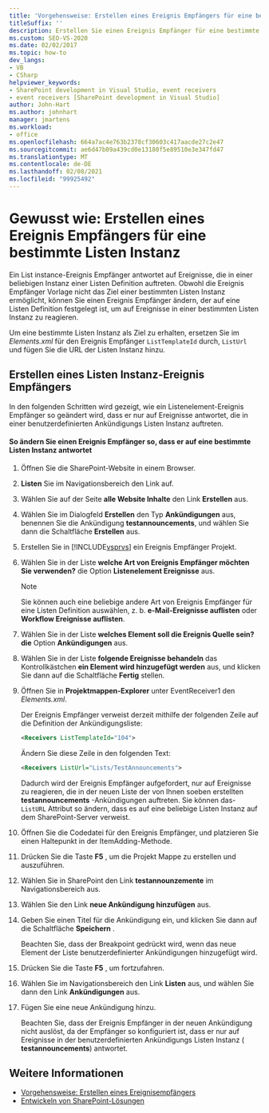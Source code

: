 ```yaml
---
title: 'Vorgehensweise: Erstellen eines Ereignis Empfängers für eine bestimmte Listen Instanz | Microsoft-Dokumentation'
titleSuffix: ''
description: Erstellen Sie einen Ereignis Empfänger für eine bestimmte Listen Instanz. Ein List instance-Ereignis Empfänger antwortet auf Ereignisse, die in einer beliebigen Instanz einer Listen Definition auftreten.
ms.custom: SEO-VS-2020
ms.date: 02/02/2017
ms.topic: how-to
dev_langs:
- VB
- CSharp
helpviewer_keywords:
- SharePoint development in Visual Studio, event receivers
- event receivers [SharePoint development in Visual Studio]
author: John-Hart
ms.author: johnhart
manager: jmartens
ms.workload:
- office
ms.openlocfilehash: 664a7ac4e763b2378cf30603c417aacde27c2e47
ms.sourcegitcommit: ae6d47b09a439cd0e13180f5e89510e3e347fd47
ms.translationtype: MT
ms.contentlocale: de-DE
ms.lasthandoff: 02/08/2021
ms.locfileid: "99925492"
---
```

# <a name="how-to-create-an-event-receiver-for-a-specific-list-instance"></a>Gewusst wie: Erstellen eines Ereignis Empfängers für eine bestimmte Listen Instanz
  Ein List instance-Ereignis Empfänger antwortet auf Ereignisse, die in einer beliebigen Instanz einer Listen Definition auftreten. Obwohl die Ereignis Empfänger Vorlage nicht das Ziel einer bestimmten Listen Instanz ermöglicht, können Sie einen Ereignis Empfänger ändern, der auf eine Listen Definition festgelegt ist, um auf Ereignisse in einer bestimmten Listen Instanz zu reagieren.

 Um eine bestimmte Listen Instanz als Ziel zu erhalten, ersetzen Sie im *Elements.xml* für den Ereignis Empfänger `ListTemplateId` durch, `ListUrl` und fügen Sie die URL der Listen Instanz hinzu.

## <a name="create-a-list-instance-event-receiver"></a>Erstellen eines Listen Instanz-Ereignis Empfängers
 In den folgenden Schritten wird gezeigt, wie ein Listenelement-Ereignis Empfänger so geändert wird, dass er nur auf Ereignisse antwortet, die in einer benutzerdefinierten Ankündigungs Listen Instanz auftreten.

#### <a name="to-modify-an-event-receiver-to-respond-to-a-specific-list-instance"></a>So ändern Sie einen Ereignis Empfänger so, dass er auf eine bestimmte Listen Instanz antwortet

1. Öffnen Sie die SharePoint-Website in einem Browser.

2. **Listen** Sie im Navigationsbereich den Link auf.

3. Wählen Sie auf der Seite **alle Website Inhalte** den Link **Erstellen** aus.

4. Wählen Sie im Dialogfeld **Erstellen** den Typ **Ankündigungen** aus, benennen Sie die Ankündigung **testannouncements**, und wählen Sie dann die Schaltfläche **Erstellen** aus.

5. Erstellen Sie in [!INCLUDE[vsprvs](../sharepoint/includes/vsprvs-md.md)] ein Ereignis Empfänger Projekt.

6. Wählen Sie in der Liste **welche Art von Ereignis Empfänger möchten Sie verwenden?** die Option **Listenelement Ereignisse** aus.

    > [!NOTE]
    > Sie können auch eine beliebige andere Art von Ereignis Empfänger für eine Listen Definition auswählen, z. b. **e-Mail-Ereignisse auflisten** oder **Workflow Ereignisse auflisten**.

7. Wählen Sie in der Liste **welches Element soll die Ereignis Quelle sein? die** Option **Ankündigungen** aus.

8. Wählen Sie in der Liste **folgende Ereignisse behandeln** das Kontrollkästchen **ein Element wird hinzugefügt werden** aus, und klicken Sie dann auf die Schaltfläche **Fertig** stellen.

9. Öffnen Sie in **Projektmappen-Explorer** unter EventReceiver1 den *Elements.xml*.

     Der Ereignis Empfänger verweist derzeit mithilfe der folgenden Zeile auf die Definition der Ankündigungsliste:

    ```xml
    <Receivers ListTemplateId="104">
    ```

     Ändern Sie diese Zeile in den folgenden Text:

    ```xml
    <Receivers ListUrl="Lists/TestAnnouncements">
    ```

     Dadurch wird der Ereignis Empfänger aufgefordert, nur auf Ereignisse zu reagieren, die in der neuen Liste der von Ihnen soeben erstellten **testannouncements** -Ankündigungen auftreten. Sie können das- `ListURL` Attribut so ändern, dass es auf eine beliebige Listen Instanz auf dem SharePoint-Server verweist.

10. Öffnen Sie die Codedatei für den Ereignis Empfänger, und platzieren Sie einen Haltepunkt in der ItemAdding-Methode.

11. Drücken Sie die Taste **F5** , um die Projekt Mappe zu erstellen und auszuführen.

12. Wählen Sie in SharePoint den Link **testannounzemente** im Navigationsbereich aus.

13. Wählen Sie den Link **neue Ankündigung hinzufügen** aus.

14. Geben Sie einen Titel für die Ankündigung ein, und klicken Sie dann auf die Schaltfläche **Speichern** .

     Beachten Sie, dass der Breakpoint gedrückt wird, wenn das neue Element der Liste benutzerdefinierter Ankündigungen hinzugefügt wird.

15. Drücken Sie die Taste **F5** , um fortzufahren.

16. Wählen Sie im Navigationsbereich den Link **Listen** aus, und wählen Sie dann den Link **Ankündigungen** aus.

17. Fügen Sie eine neue Ankündigung hinzu.

     Beachten Sie, dass der Ereignis Empfänger in der neuen Ankündigung nicht auslöst, da der Empfänger so konfiguriert ist, dass er nur auf Ereignisse in der benutzerdefinierten Ankündigungs Listen Instanz ( **testannouncements**) antwortet.

## <a name="see-also"></a>Weitere Informationen
- [Vorgehensweise: Erstellen eines Ereignisempfängers](../sharepoint/how-to-create-an-event-receiver.md)
- [Entwickeln von SharePoint-Lösungen](../sharepoint/developing-sharepoint-solutions.md)
